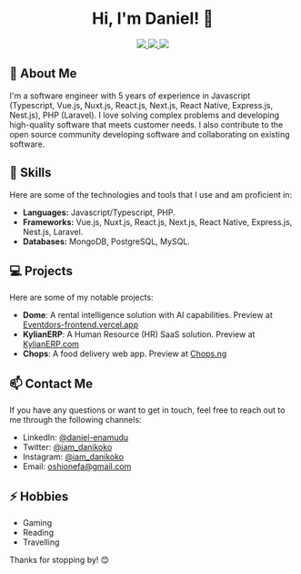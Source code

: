 <h1 align="center">
    Hi, I'm Daniel! 👋
</h1>
<p align="center">
  <a href="https://www.linkedin.com/in/daniel-enamudu">
    <img src="https://img.shields.io/badge/-LinkedIn-blue?style=flat&logo=Linkedin&logoColor=white">
  </a>
  <a href="https://x.com/iam_danikoko">
    <img src="https://img.shields.io/badge/-X-000000?style=flat&logo=X&logoColor=white">
  </a>
  <a href="https://instagram.com/iam_danikoko">
    <img src="[https://img.shields.io/badge/-Website-green?style=flat](https://img.shields.io/badge/-Instagram-d62976?style=flat)">
  </a>
</p>

## 🚀 About Me

I'm a software engineer with 5 years of experience in Javascript (Typescript, Vue.js, Nuxt.js, React.js, Next.js, React Native, Express.js, Nest.js), PHP (Laravel). I love solving complex problems and developing high-quality software that meets customer needs. I also contribute to the open source community developing software and collaborating on existing software.

## 🔧 Skills

Here are some of the technologies and tools that I use and am proficient in:

- **Languages:** Javascript/Typescript, PHP.
- **Frameworks:** Vue.js, Nuxt.js, React.js, Next.js, React Native, Express.js, Nest.js, Laravel.
- **Databases:** MongoDB, PostgreSQL, MySQL.

## 💻 Projects

Here are some of my notable projects:

- **Dome**: A rental intelligence solution with AI capabilities. Preview at <a href="https://usedome.app">Eventdors-frontend.vercel.app</a>
- **KylianERP**: A Human Resource (HR) SaaS solution. Preview at <a href="https://kylianerp.com">KylianERP.com</a>
- **Chops**: A food delivery web app. Preview at <a href="https://chops.ng">Chops.ng</a>

## 📫 Contact Me

If you have any questions or want to get in touch, feel free to reach out to me through the following channels:

- LinkedIn: <a href="https://www.linkedin.com/in/daniel-enamudu">@daniel-enamudu</a>
- Twitter: <a href="https://www.x.com/iam_danikoko">@iam_danikoko</a>
- Instagram: <a href="https://instagram.com/iam_danikoko">@iam_danikoko</a>
- Email: <a href="mailto:oshionefa@gmail.com">oshionefa@gmail.com</a>

## ⚡ Hobbies

- Gaming
- Reading
- Travelling

Thanks for stopping by! 😊
